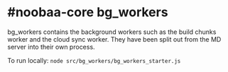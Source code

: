 #noobaa-core bg_workers
===========
bg_workers contains the background workers such as the build chunks worker and the cloud sync worker.
They have been split out from the MD server into their own process.

To run locally:
```node src/bg_workers/bg_workers_starter.js```
